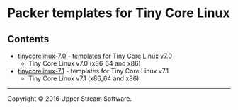 # Packer templates for Tiny Core Linux

## Contents

* [tinycorelinux-7.0](tinycorelinux-7.0/README.mdown) - templates for Tiny Core Linux v7.0
    * Tiny Core Linux v7.0 (x86_64 and x86)
* [tinycorelinux-7.1](tinycorelinux-7.1/README.mdown) - templates for Tiny Core Linux v7.1
    * Tiny Core Linux v7.1 (x86_64 and x86)

- - -

Copyright &copy; 2016 Upper Stream Software.
